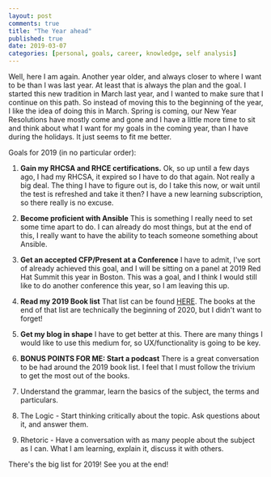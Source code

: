 ```yaml
---
layout: post
comments: true
title: "The Year ahead"
published: true
date: 2019-03-07
categories: [personal, goals, career, knowledge, self analysis]
---
```


Well, here I am again. Another year older, and always closer to where I want to be than I was last year. At least that is always the plan and the goal. I started this new tradition in March last year, and I wanted to make sure that I continue on this path. So instead of moving this to the beginning of the year, I like the idea of doing this in March. Spring is coming, our New Year Resolutions have mostly come and gone and I have a little more time to sit and think about what I want for my goals in the coming year, than I have during the holidays. It just seems to fit me better.

Goals for 2019 (in no particular order):

1. **Gain my RHCSA and RHCE certifications.** Ok, so up until a few days ago, I had my RHCSA, it expired so I have to do that again. Not really a big deal. The thing I have to figure out is, do I take this now, or wait until the test is refreshed and take it then? I have a new learning subscription, so there really is no excuse.

2. **Become proficient with Ansible** This is something I really need to set some time apart to do. I can already do most things, but at the end of this, I really want to have the ability to teach someone something about Ansible.

3. **Get an accepted CFP/Present at a Conference** I have to admit, I've sort of already achieved this goal, and I will be sitting on a panel at 2019 Red Hat Summit this year in Boston. This was a goal, and I think I would still like to do another conference this year, so I am leaving this up.

4. **Read my 2019 Book list** That list can be found [HERE](https://dkalaluhi.github.io/2019-book-list/). The books at the end of that list are technically the beginning of 2020, but I didn't want to forget!

5. **Get my blog in shape** I have to get better at this. There are many things I would like to use this medium for, so UX/functionality is going to be key.

6. **BONUS POINTS FOR ME: Start a podcast** There is a great conversation to be had around the 2019 book list. I feel that I must follow the trivium to get the most out of the books. 
  1. Understand the grammar, learn the basics of the subject, the terms and particulars.
  2. The Logic - Start thinking critically about the topic. Ask questions about it, and answer them.
  3. Rhetoric - Have a conversation with as many people about the subject as I can. What I am learning, explain it, discuss it with others.

There's the big list for 2019! See you at the end!
